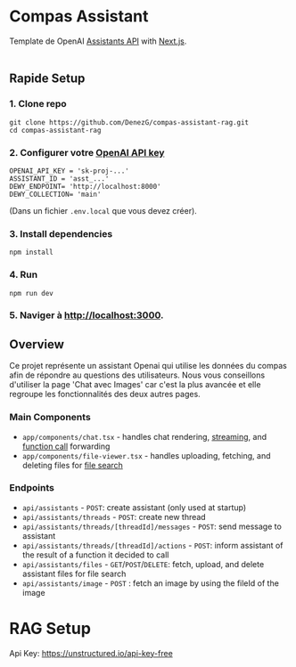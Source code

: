 # Compas Assistant
Template de OpenAI [Assistants API](https://platform.openai.com/docs/assistants/overview) with [Next.js](https://nextjs.org/docs).
<br/>
<br/>


## Rapide Setup

### 1. Clone repo
```shell
git clone https://github.com/DenezG/compas-assistant-rag.git
cd compas-assistant-rag
```

### 2. Configurer votre [OpenAI API key](https://platform.openai.com/api-keys)
```shell
OPENAI_API_KEY = 'sk-proj-...'
ASSISTANT_ID = 'asst_...'
DEWY_ENDPOINT= 'http://localhost:8000'
DEWY_COLLECTION= 'main'
```
(Dans un fichier `.env.local` que vous devez créer).

### 3. Install dependencies
```shell
npm install
```

### 4. Run
```shell
npm run dev
```

### 5. Naviger à [http://localhost:3000](http://localhost:3000).

## Overview

Ce projet représente un assistant Openai qui utilise les données du compas afin de répondre au questions des utilisateurs.
Nous vous conseillons d'utiliser la page 'Chat avec Images' car c'est la plus avancée et elle regroupe les fonctionnalités des deux autres pages.


### Main Components

- `app/components/chat.tsx` - handles chat rendering, [streaming](https://platform.openai.com/docs/assistants/overview?context=with-streaming), and [function call](https://platform.openai.com/docs/assistants/tools/function-calling/quickstart?context=streaming&lang=node.js) forwarding
- `app/components/file-viewer.tsx` - handles uploading, fetching, and deleting files for [file search](https://platform.openai.com/docs/assistants/tools/file-search)

### Endpoints

- `api/assistants` - `POST`: create assistant (only used at startup)
- `api/assistants/threads` - `POST`: create new thread
- `api/assistants/threads/[threadId]/messages` - `POST`: send message to assistant
- `api/assistants/threads/[threadId]/actions` - `POST`: inform assistant of the result of a function it decided to call
- `api/assistants/files` - `GET`/`POST`/`DELETE`: fetch, upload, and delete assistant files for file search
- `api/assistants/image` - `POST` : fetch an image by using the fileId of the image


# RAG Setup

Api Key: https://unstructured.io/api-key-free
